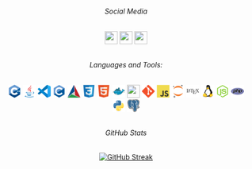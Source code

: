<div align="center">

###### Social Media

[<img src="https://github.com/gauravghongde/social-icons/blob/master/SVG/White/Github_white.svg" width="26" height="26"/>](https://www.linkedin.com/in/tomasz-koziel01/)
[<img src="https://github.com/gauravghongde/social-icons/blob/master/SVG/White/LinkedIN_white.svg"  width="26" height="26"/>](https://github.com/tomekkoziel)
[<img src="https://github.com/gauravghongde/social-icons/blob/master/SVG/White/Discord_white.svg"  width="26" height="26"/>](https://discordapp.com/users/285132990470946816)

##

###### Languages and Tools:

<p>
    <img src="https://github.com/devicons/devicon/blob/v2.15.1/icons/cplusplus/cplusplus-original.svg" width="26" height="26"/>
    <img src="https://github.com/devicons/devicon/blob/v2.15.1/icons/java/java-original.svg" width="26" height="26"/>
    <img src="https://github.com/devicons/devicon/blob/v2.15.1/icons/vscode/vscode-original.svg" width="26" height="26"/>
    <img src="https://github.com/devicons/devicon/blob/v2.15.1/icons/c/c-original.svg" width="26" height="26"/>
    <img src="https://github.com/devicons/devicon/blob/v2.15.1/icons/cmake/cmake-original.svg" width="26" height="26"/>
    <img src="https://github.com/devicons/devicon/blob/v2.15.1/icons/css3/css3-original.svg" width="26" height="26"/>
    <img src="https://github.com/devicons/devicon/blob/v2.15.1/icons/html5/html5-original.svg" width="26" height="26"/>
    <img src="https://github.com/devicons/devicon/blob/v2.15.1/icons/docker/docker-original.svg" width="26" height="26"/>
    <img src="https://github.com/gauravghongde/social-icons/blob/master/SVG/White/Github_white.svg" width="26" height="26"/>
    <img src="https://github.com/devicons/devicon/blob/v2.15.1/icons/git/git-original.svg" width="26" height="26"/>
    <img src="https://github.com/devicons/devicon/blob/v2.15.1/icons/javascript/javascript-original.svg" width="26" height="26"/>
    <img src="https://github.com/devicons/devicon/blob/v2.15.1/icons/jupyter/jupyter-original.svg" width="26" height="26"/>
    <img src="https://github.com/devicons/devicon/blob/v2.15.1/icons/latex/latex-original.svg" width="26" height="26"/>
    <img src="https://github.com/devicons/devicon/blob/v2.15.1/icons/linux/linux-original.svg" width="26" height="26"/>
    <img src="https://github.com/devicons/devicon/blob/v2.15.1/icons/nodejs/nodejs-original.svg" width="26" height="26"/>
    <img src="https://github.com/devicons/devicon/blob/v2.15.1/icons/php/php-original.svg" width="26" height="26"/>
    <img src="https://github.com/devicons/devicon/blob/v2.15.1/icons/python/python-original.svg" width="26" height="26"/>
    <img src="https://github.com/devicons/devicon/blob/v2.15.1/icons/postgresql/postgresql-original.svg" width="26" height="26"/>
</p>

##

###### GitHub Stats

[![GitHub Streak](http://github-readme-streak-stats.herokuapp.com?user=tomekkoziel&theme=transparent)](https://git.io/streak-stats)

</div>